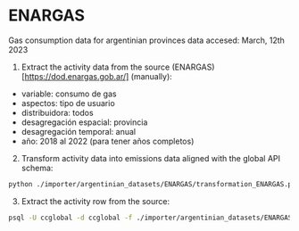 # ENARGAS
Gas consumption data for argentinian provinces
data accesed: March, 12th 2023

1. Extract the activity data from the source (ENARGAS)[https://dod.enargas.gob.ar/] (manually):
  - variable: consumo de gas
  - aspectos: tipo de usuario
  - distribuidora: todos
  - desagregación espacial: provincia
  - desagregación temporal: anual
  - año: 2018 al 2022 (para tener años completos)

2. Transform activity data into emissions data aligned with the global API schema:
```bash
python ./importer/argentinian_datasets/ENARGAS/transformation_ENARGAS.py --path [path where the transformed data will be saved]
```

3. Extract the activity row from the source:
```bash
psql -U ccglobal -d ccglobal -f ./importer/argentinian_datasets/ENARGAS/load_ENARGAS.py -v file_path=[path where the transformed data was saved]
```
